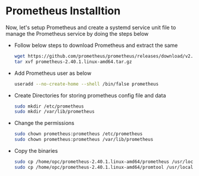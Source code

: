 # Prometheus Installtion

Now, let's setup Prometheus and create a systemd service unit file to manage the Prometheus service by doing the steps below


- Follow below steps to download Prometheus and extract the same

  ```bash
  wget https://github.com/prometheus/prometheus/releases/download/v2.43.0/prometheus-2.43.0.linux-amd64.tar.gz
  tar xvf prometheus-2.40.1.linux-amd64.tar.gz
  ```
  
- Add Prometheus user as below

  ```bash
  useradd --no-create-home --shell /bin/false prometheus
  ```
- Create Directories for storing prometheus config file and data

  ```bash
  sudo mkdir /etc/prometheus
  sudo mkdir /var/lib/prometheus
  ```
- Change the permissions

  ```bash
  sudo chown prometheus:prometheus /etc/prometheus
  sudo chown prometheus:prometheus /var/lib/prometheus
  ```
- Copy the binaries

  ```bash
  sudo cp /home/opc/prometheus-2.40.1.linux-amd64/prometheus /usr/local/bin/
  sudo cp /home/opc/prometheus-2.40.1.linux-amd64/promtool /usr/local/bin/
  ```
  





